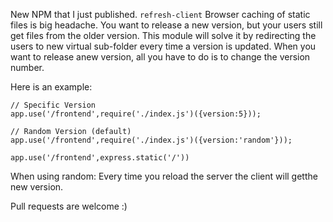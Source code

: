 New NPM that I just published. `refresh-client`
Browser caching of static files is big headache. You want to release a new version, but your users still get files from the older version.
This module will solve it by  redirecting the users to new virtual sub-folder every time a version is updated. When you want to release anew version, all you have to do is to change the version number.

Here is an example:

    // Specific Version
    app.use('/frontend',require('./index.js')({version:5}));

    // Random Version (default)
    app.use('/frontend',require('./index.js')({version:'random'}));

    app.use('/frontend',express.static('/'))

When using random: Every time you reload the server the client will getthe  new version.

Pull requests are welcome :)
